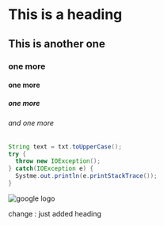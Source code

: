 # This is a heading
## This is another one
### one more
#### one more
##### one more
###### and one more


```java
String text = txt.toUpperCase();
try {
  throw new IOException();
} catch(IOException e) {
  Systme.out.println(e.printStackTrace());
}
```


![google logo](https://upload.wikimedia.org/wikipedia/commons/thumb/c/c1/Google_%22G%22_logo.svg/2048px-Google_%22G%22_logo.svg.png)

change :  just added heading
